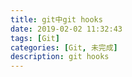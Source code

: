```yaml
---
title: git中git hooks
date: 2019-02-02 11:32:43
tags: [Git]
categories: [Git, 未完成]
description: git hooks
---
```

